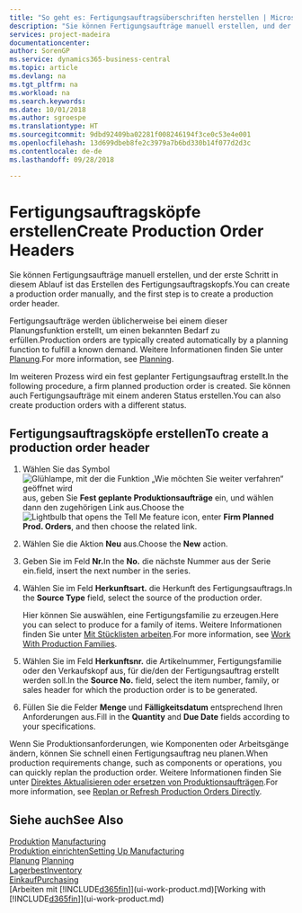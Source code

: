```yaml
---
title: "So geht es: Fertigungsauftragsüberschriften herstellen | Microsoft Docs"
description: "Sie können Fertigungsaufträge manuell erstellen, und der erste Schritt in diesem Ablauf ist das Erstellen des Fertigungsauftragskopfs."
services: project-madeira
documentationcenter: 
author: SorenGP
ms.service: dynamics365-business-central
ms.topic: article
ms.devlang: na
ms.tgt_pltfrm: na
ms.workload: na
ms.search.keywords: 
ms.date: 10/01/2018
ms.author: sgroespe
ms.translationtype: HT
ms.sourcegitcommit: 9dbd92409ba02281f008246194f3ce0c53e4e001
ms.openlocfilehash: 13d699dbeb8fe2c3979a7b6bd330b14f077d2d3c
ms.contentlocale: de-de
ms.lasthandoff: 09/28/2018

---
```

# <a name="create-production-order-headers"></a><span data-ttu-id="e49f9-103">Fertigungsauftragsköpfe erstellen</span><span class="sxs-lookup"><span data-stu-id="e49f9-103">Create Production Order Headers</span></span>
<span data-ttu-id="e49f9-104">Sie können Fertigungsaufträge manuell erstellen, und der erste Schritt in diesem Ablauf ist das Erstellen des Fertigungsauftragskopfs.</span><span class="sxs-lookup"><span data-stu-id="e49f9-104">You can create a production order manually, and the first step is to create a production order header.</span></span>

<span data-ttu-id="e49f9-105">Fertigungsaufträge werden üblicherweise bei einem dieser Planungsfunktion erstellt, um einen bekannten Bedarf zu erfüllen.</span><span class="sxs-lookup"><span data-stu-id="e49f9-105">Production orders are typically created automatically by a planning function to fulfill a known demand.</span></span> <span data-ttu-id="e49f9-106">Weitere Informationen finden Sie unter [Planung](production-planning.md).</span><span class="sxs-lookup"><span data-stu-id="e49f9-106">For more information, see [Planning](production-planning.md).</span></span>   

<span data-ttu-id="e49f9-107">Im weiteren Prozess wird ein fest geplanter Fertigungsauftrag erstellt.</span><span class="sxs-lookup"><span data-stu-id="e49f9-107">In the following procedure, a firm planned production order is created.</span></span> <span data-ttu-id="e49f9-108">Sie können auch Fertigungsaufträge mit einem anderen Status erstellen.</span><span class="sxs-lookup"><span data-stu-id="e49f9-108">You can also create production orders with a different status.</span></span>  

## <a name="to-create-a-production-order-header"></a><span data-ttu-id="e49f9-109">Fertigungsauftragsköpfe erstellen</span><span class="sxs-lookup"><span data-stu-id="e49f9-109">To create a production order header</span></span>  
1.  <span data-ttu-id="e49f9-110">Wählen Sie das Symbol ![Glühlampe, mit der die Funktion „Wie möchten Sie weiter verfahren“ geöffnet wird](media/ui-search/search_small.png "Wie möchten Sie weiter verfahren?") aus, geben Sie **Fest geplante Produktionsaufträge** ein, und wählen dann den zugehörigen Link aus.</span><span class="sxs-lookup"><span data-stu-id="e49f9-110">Choose the ![Lightbulb that opens the Tell Me feature](media/ui-search/search_small.png "Tell me what you want to do") icon, enter **Firm Planned Prod. Orders**, and then choose the related link.</span></span>  
2.  <span data-ttu-id="e49f9-111">Wählen Sie die Aktion **Neu** aus.</span><span class="sxs-lookup"><span data-stu-id="e49f9-111">Choose the **New** action.</span></span>  
3.  <span data-ttu-id="e49f9-112">Geben Sie im Feld **Nr.**</span><span class="sxs-lookup"><span data-stu-id="e49f9-112">In the **No.**</span></span> <span data-ttu-id="e49f9-113">die nächste Nummer aus der Serie ein.</span><span class="sxs-lookup"><span data-stu-id="e49f9-113">field, insert the next number in the series.</span></span>  
4.  <span data-ttu-id="e49f9-114">Wählen Sie im Feld **Herkunftsart.** die Herkunft des Fertigungsauftrags.</span><span class="sxs-lookup"><span data-stu-id="e49f9-114">In the **Source Type** field, select the source of the production order.</span></span>

    <span data-ttu-id="e49f9-115">Hier können Sie auswählen, eine Fertigungsfamilie zu erzeugen.</span><span class="sxs-lookup"><span data-stu-id="e49f9-115">Here you can select to produce for a family of items.</span></span> <span data-ttu-id="e49f9-116">Weitere Informationen finden Sie unter [Mit Stücklisten arbeiten](production-how-work-family.md).</span><span class="sxs-lookup"><span data-stu-id="e49f9-116">For more information, see [Work With Production Families](production-how-work-family.md).</span></span>
5.  <span data-ttu-id="e49f9-117">Wählen Sie im Feld **Herkunftsnr.** die Artikelnummer, Fertigungsfamilie oder den Verkaufskopf aus, für die/den der Fertigungsauftrag erstellt werden soll.</span><span class="sxs-lookup"><span data-stu-id="e49f9-117">In the **Source No.** field, select the item number, family, or sales header for which the production order is to be generated.</span></span>  
6.  <span data-ttu-id="e49f9-118">Füllen Sie die Felder **Menge** und **Fälligkeitsdatum** entsprechend Ihren Anforderungen aus.</span><span class="sxs-lookup"><span data-stu-id="e49f9-118">Fill in the **Quantity** and **Due Date** fields according to your specifications.</span></span>  

<span data-ttu-id="e49f9-119">Wenn Sie Produktionsanforderungen, wie Komponenten oder Arbeitsgänge ändern, können Sie schnell  einen Fertigungsauftrag neu planen.</span><span class="sxs-lookup"><span data-stu-id="e49f9-119">When production requirements change, such as components or operations, you can quickly replan the production order.</span></span> <span data-ttu-id="e49f9-120">Weitere Informationen finden Sie unter [Direktes Aktualisieren oder ersetzen von Produktionsaufträgen](production-how-to-replan-refresh-production-orders.md).</span><span class="sxs-lookup"><span data-stu-id="e49f9-120">For more information, see [Replan or Refresh Production Orders Directly](production-how-to-replan-refresh-production-orders.md).</span></span> 

## <a name="see-also"></a><span data-ttu-id="e49f9-121">Siehe auch</span><span class="sxs-lookup"><span data-stu-id="e49f9-121">See Also</span></span>  
<span data-ttu-id="e49f9-122">[Produktion](production-manage-manufacturing.md)  </span><span class="sxs-lookup"><span data-stu-id="e49f9-122">[Manufacturing](production-manage-manufacturing.md)  </span></span>  
[<span data-ttu-id="e49f9-123">Produktion einrichten</span><span class="sxs-lookup"><span data-stu-id="e49f9-123">Setting Up Manufacturing</span></span>](production-configure-production-processes.md)  
<span data-ttu-id="e49f9-124">[Planung](production-planning.md)    </span><span class="sxs-lookup"><span data-stu-id="e49f9-124">[Planning](production-planning.md)    </span></span>  
[<span data-ttu-id="e49f9-125">Lagerbest</span><span class="sxs-lookup"><span data-stu-id="e49f9-125">Inventory</span></span>](inventory-manage-inventory.md)  
[<span data-ttu-id="e49f9-126">Einkauf</span><span class="sxs-lookup"><span data-stu-id="e49f9-126">Purchasing</span></span>](purchasing-manage-purchasing.md)  
<span data-ttu-id="e49f9-127">[Arbeiten mit [!INCLUDE[d365fin](includes/d365fin_md.md)]](ui-work-product.md)</span><span class="sxs-lookup"><span data-stu-id="e49f9-127">[Working with [!INCLUDE[d365fin](includes/d365fin_md.md)]](ui-work-product.md)</span></span>

